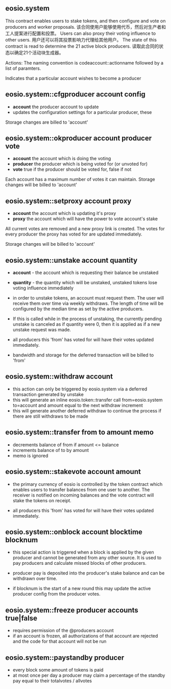 eosio.system
----------

This contract enables users to stake tokens, and then configure and vote on producers and worker proposals. 
该合同使用户能够使用代币，然后对生产者和工人提案进行配置和投票。
Users can also proxy their voting influence to other users.
用户还可以将其投票影响力代理给其他用户。
The state of this contract is read to determine the 21 active block producers. 
读取此合同的状态以确定21个活动块生成器。


Actions:
The naming convention is codeaccount::actionname followed by a list of paramters.

Indicates that a particular account wishes to become a producer
## eosio.system::cfgproducer    account config
   - **account** the producer account to update
   - updates the configuration settings for a particular producer, these

   Storage changes are billed to 'account'
   
## eosio.system::okproducer     account producer vote
   - **account** the account which is doing the voting
   - **producer** the producer which is being voted for (or unvoted for)
   - **vote** true if the producer should be voted for, false if not

   Each account has a maximum number of votes it can maintain. Storage changes will be billed to 'account'

## eosio.system::setproxy       account proxy
   - **account** the account which is updating it's proxy
   - **proxy** the account which will have the power to vote account's stake

   All current votes are removed and a new proxy link is created. The votes for every producer the proxy
   has voted for are updated immediately.

   Storage changes will be billed to 'account'

## eosio.system::unstake        account quantity 
   - **account** - the account which is requesting their balance be unstaked
   - **quantity** - the quantity which will be unstaked, unstaked tokens lose voting influence immediately

   - in order to unstake tokens, an account must request them. The user will receive them over
     time via weekly withdraws. The length of time will be configured by the median time as set by
     the active producers.

   - If this is called while in the process of unstaking, the currently pending unstake is canceled as if
     quantity were 0, then it is applied as if a new unstake request was made.

   - all producers this 'from' has voted for will have their votes updated immediately.

   - bandwidth and storage for the deferred transaction will be billed to 'from'

## eosio.system::withdraw account
   - this action can only be triggered by eosio.system via a deferred transaction generated by unstake
   - this will generate an inline eosio.token::transfer call from=eosio.system to=account and amount equal to the next withdraw increment
   - this will generate another deferred withdraw to continue the process if there are still withdraws to be made


## eosio.system::transfer from to amount memo
   - decrements balance of from if amount <= balance
   - increments balance of to by amount
   - memo is ignored 

## eosio.system::stakevote account amount
   - the primary currency of eosio is controlled by the token contract which enables users to transfer
     balances from one user to another. The receiver is notified on incoming balances and the vote contract
     will stake the tokens on receipt.

   - all producers this 'from' has voted for will have their votes updated immediately.


## eosio.system::onblock   account blocktime blocknum
   - this special action is triggered when a block is applied by the given producer and cannot be generated from
     any other source. It is used to pay producers and calculate missed blocks of other producers. 

   - producer pay is deposited into the producer's stake balance and can be withdrawn over time.

   - if blocknum is the start of a new round this may update the active producer config from the producer votes.

## eosio.system::freeze producer accounts true|false 
   - requires permission of the @producers account 
   - if an account is frozen, all authorizations of that account are rejected and the code for that account will not be run

## eosio.system::paystandby producer
   - every block some amount of tokens is paid 
   - at most once per day a producer may claim a percentage of the standby pay equal to their totalvotes / allvotes
